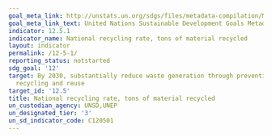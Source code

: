 ```yaml
---
goal_meta_link: http://unstats.un.org/sdgs/files/metadata-compilation/Metadata-Goal-12.pdf
goal_meta_link_text: United Nations Sustainable Development Goals Metadata (pdf 782kB)
indicator: 12.5.1
indicator_name: National recycling rate, tons of material recycled
layout: indicator
permalink: /12-5-1/
reporting_status: notstarted
sdg_goal: '12'
target: By 2030, substantially reduce waste generation through prevention, reduction,
  recycling and reuse
target_id: '12.5'
title: National recycling rate, tons of material recycled
un_custodian_agency: UNSD,UNEP
un_designated_tier: '3'
un_sd_indicator_code: C120501
---
```

